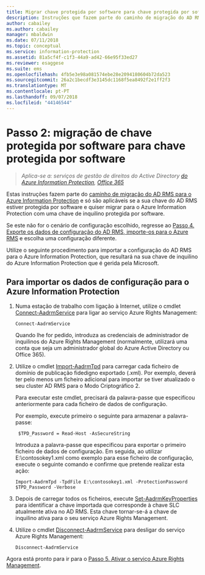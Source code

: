 ```yaml
---
title: Migrar chave protegida por software para chave protegida por software – AIP
description: Instruções que fazem parte do caminho de migração do AD RMS para o Azure Information Protection e só são aplicáveis se a sua chave do AD RMS estiver protegida por software e quiser migrar para o Azure Information Protection com uma chave de inquilino protegida por software.
author: cabailey
ms.author: cabailey
manager: mbaldwin
ms.date: 07/11/2018
ms.topic: conceptual
ms.service: information-protection
ms.assetid: 81a5cf4f-c1f3-44a9-ad42-66e95f33ed27
ms.reviewer: esaggese
ms.suite: ems
ms.openlocfilehash: 4fb5e3e98a081574ebe28e2094180604b72da523
ms.sourcegitcommit: 26a2c1becdf3e3145dc1168f5ea8492f2e1ff2f3
ms.translationtype: MT
ms.contentlocale: pt-PT
ms.lasthandoff: 09/07/2018
ms.locfileid: "44146544"
---
```

# <a name="step-2-software-protected-key-to-software-protected-key-migration"></a>Passo 2: migração de chave protegida por software para chave protegida por software

>*Aplica-se a: serviços de gestão de direitos do Active Directory [do Azure Information Protection](https://azure.microsoft.com/pricing/details/information-protection), [Office 365](http://download.microsoft.com/download/E/C/F/ECF42E71-4EC0-48FF-AA00-577AC14D5B5C/Azure_Information_Protection_licensing_datasheet_EN-US.pdf)*


Estas instruções fazem parte do [caminho de migração do AD RMS para o Azure Information Protection](migrate-from-ad-rms-to-azure-rms.md) e só são aplicáveis se a sua chave do AD RMS estiver protegida por software e quiser migrar para o Azure Information Protection com uma chave de inquilino protegida por software. 

Se este não for o cenário de configuração escolhido, regresse ao [Passo 4. Exporte os dados de configuração do AD RMS, importe-os para o Azure RMS](migrate-from-ad-rms-phase2.md#step-4-export-configuration-data-from-ad-rms-and-import-it-to-azure-information-protection) e escolha uma configuração diferente.

Utilize o seguinte procedimento para importar a configuração do AD RMS para o Azure Information Protection, que resultará na sua chave de inquilino do Azure Information Protection que é gerida pela Microsoft.

## <a name="to-import-the-configuration-data-to-azure-information-protection"></a>Para importar os dados de configuração para o Azure Information Protection

1. Numa estação de trabalho com ligação à Internet, utilize o cmdlet [Connect-AadrmService](/powershell/aadrm/vlatest/connect-aadrmservice) para ligar ao serviço Azure Rights Management:

    ```
    Connect-AadrmService
    ```
    Quando lhe for pedido, introduza as credenciais de administrador de inquilinos do Azure Rights Management (normalmente, utilizará uma conta que seja um administrador global do Azure Active Directory ou Office 365).

2. Utilize o cmdlet [Import-AadrmTpd](/powershell/aadrm/vlatest/import-aadrmtpd) para carregar cada ficheiro de domínio de publicação fidedigno exportado (.xml). Por exemplo, deverá ter pelo menos um ficheiro adicional para importar se tiver atualizado o seu cluster AD RMS para o Modo Criptográfico 2. 
    
    Para executar este cmdlet, precisará da palavra-passe que especificou anteriormente para cada ficheiro de dados de configuração. 
    
    Por exemplo, execute primeiro o seguinte para armazenar a palavra-passe:
    
        $TPD_Password = Read-Host -AsSecureString
    
    Introduza a palavra-passe que especificou para exportar o primeiro ficheiro de dados de configuração. Em seguida, ao utilizar E:\contosokey1.xml como exemplo para esse ficheiro de configuração, execute o seguinte comando e confirme que pretende realizar esta ação:
    ```
    Import-AadrmTpd -TpdFile E:\contosokey1.xml -ProtectionPassword $TPD_Password -Verbose
    ```
    
3. Depois de carregar todos os ficheiros, execute [Set-AadrmKeyProperties](/powershell/module/aadrm/set-aadrmkeyproperties) para identificar a chave importada que corresponde à chave SLC atualmente ativa no AD RMS. Esta chave tornar-se-á a chave de inquilino ativa para o seu serviço Azure Rights Management.

4.  Utilize o cmdlet [Disconnect-AadrmService](/powershell/aadrm/vlatest/disconnect-aadrmservice) para desligar do serviço Azure Rights Management:

    ```
    Disconnect-AadrmService
    ```

Agora está pronto para ir para o [Passo 5. Ativar o serviço Azure Rights Management](migrate-from-ad-rms-phase2.md#step-5-activate-the-azure-rights-management-service).


